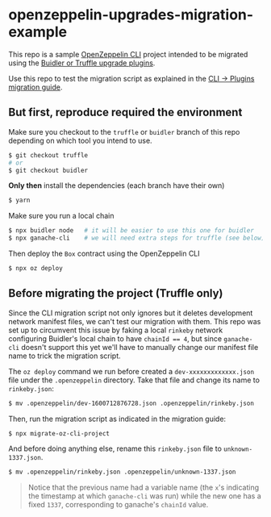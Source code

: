 # openzeppelin-upgrades-migration-example

This repo is a sample [OpenZeppelin CLI](https://github.com/OpenZeppelin/openzeppelin-sdk/blob/master/packages/cli) project intended to be migrated using the [Buidler or Truffle upgrade plugins](https://github.com/OpenZeppelin/openzeppelin-upgrades).

Use this repo to test the migration script as explained in the [CLI → Plugins migration guide]().

## But first, reproduce required the environment
Make sure you checkout to the `truffle` or `buidler` branch of this repo depending on which tool you intend to use.

```bash
$ git checkout truffle
# or
$ git checkout buidler
```

**Only then** install the dependencies (each branch have their own)

```bash
$ yarn
```

Make sure you run a local chain

```bash
$ npx buidler node   # it will be easier to use this one for buidler
$ npx ganache-cli    # we will need extra steps for truffle (see below)
```

Then deploy the `Box` contract using the OpenZeppelin CLI

```bash
$ npx oz deploy
```

## Before migrating the project (Truffle only)

Since the CLI migration script not only ignores but it deletes development network manifest files, we can't test our migration with them. This repo was set up to circumvent this issue by faking a local `rinkeby` network configuring Buidler's local chain to have `chainId == 4`, but since `ganache-cli` doesn't support this yet we'll have to manually change our manifest file name to trick the migration script.

The `oz deploy` command we run before created a `dev-xxxxxxxxxxxxx.json` file under the `.openzeppelin` directory. Take that file and change its name to `rinkeby.json`:

```bash
$ mv .openzeppelin/dev-1600712876728.json .openzeppelin/rinkeby.json
```

Then, run the migration script as indicated in the migration guide:

```bash
$ npx migrate-oz-cli-project
```

And before doing anything else, rename this `rinkeby.json` file to `unknown-1337.json`.

```bash
$ mv .openzeppelin/rinkeby.json .openzeppelin/unknown-1337.json
```

> Notice that the previous name had a variable name (the `x`'s indicating the timestamp at which `ganache-cli` was run) while the new one has a fixed `1337`, corresponding to ganache's `chainId` value.